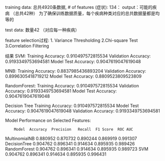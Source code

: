 training data: 
总共4920条数据, # of features (症状): 134： output：可能的疾病 （总共42种）
为了确保训练数据质量，每个疾病种类对应的总共数据量都是均等的

test data: 
数量42 （对应每一种疾病）

feature selection过程: 1. Variance Thresholding 2.Chi-square Test 3.Correlation Filtering

结果
SVM: 
Training Accuracy:  0.910497572815534
Validation Accuracy:  0.9193349753694581
Model Test Accuracy:  0.9047619047619048

MNB:
Training Accuracy:  0.8837985436893204
Validation Accuracy:  0.8996305418719212
Model Test Accuracy:  0.8809523809523809

RandomForest:
Training Accuracy:  0.910497572815534
Validation Accuracy:  0.9193349753694581
Model Test Accuracy:  0.9047619047619048

Decision Tree
Training Accuracy:  0.910497572815534
Model Test Accuracy:  0.9047619047619048
Validation Accuracy:  0.9193349753694581


 Model Performance on Selected Features:

        Model  Accuracy  Precision   Recall  F1 Score  ROC AUC
MultinomialNB  0.880952   0.870732 0.890244  0.869919 0.991307
 DecisionTree  0.904762   0.896341 0.914634  0.895935 0.989426
 RandomForest  0.904762   0.896341 0.914634  0.895935 0.989723
          SVM  0.904762   0.896341 0.914634  0.895935 0.996431